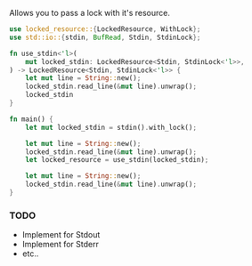 Allows you to pass a lock with it's resource.

```rust
use locked_resource::{LockedResource, WithLock};
use std::io::{stdin, BufRead, Stdin, StdinLock};

fn use_stdin<'l>(
    mut locked_stdin: LockedResource<Stdin, StdinLock<'l>>,
) -> LockedResource<Stdin, StdinLock<'l>> {
    let mut line = String::new();
    locked_stdin.read_line(&mut line).unwrap();
    locked_stdin
}

fn main() {
    let mut locked_stdin = stdin().with_lock();

    let mut line = String::new();
    locked_stdin.read_line(&mut line).unwrap();
    let locked_resource = use_stdin(locked_stdin);

    let mut line = String::new();
    locked_stdin.read_line(&mut line).unwrap();
}
```

### TODO
- Implement for Stdout
- Implement for Stderr
- etc..
